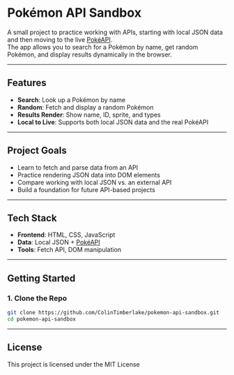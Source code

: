 # Pokémon API Sandbox

A small project to practice working with APIs, starting with local JSON data and then moving to the live [PokéAPI](https://pokeapi.co/).  
The app allows you to search for a Pokémon by name, get random Pokémon, and display results dynamically in the browser.

---

## Features
- **Search**: Look up a Pokémon by name  
- **Random**: Fetch and display a random Pokémon  
- **Results Render**: Show name, ID, sprite, and types  
- **Local to Live**: Supports both local JSON data and the real PokéAPI  

---

## Project Goals
- Learn to fetch and parse data from an API  
- Practice rendering JSON data into DOM elements  
- Compare working with local JSON vs. an external API  
- Build a foundation for future API-based projects  

---

## Tech Stack
- **Frontend**: HTML, CSS, JavaScript  
- **Data**: Local JSON + [PokéAPI](https://pokeapi.co/)  
- **Tools**: Fetch API, DOM manipulation  

---

## Getting Started

### 1. Clone the Repo
```bash
git clone https://github.com/ColinTimberlake/pokemon-api-sandbox.git
cd pokemon-api-sandbox
```

---

## License
This project is licensed under the MIT License

